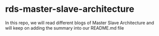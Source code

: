 # rds-master-slave-architecture
In this repo, we will read different blogs of Master Slave Architecture and will keep on adding the summary into our README.md file
